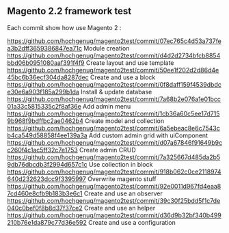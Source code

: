 <h2>Magento 2.2 framework test</h2>

Each commit show how use Magento 2 :

https://github.com/hochgenug/magento2test/commit/07ec765c4d53a737fea3b2dff3659386847ea71c Module creation 
https://github.com/hochgenug/magento2test/commit/d4d2d2734bfcb8854bbd06b0951080aaf391f4f9 Create layout and use template
https://github.com/hochgenug/magento2test/commit/50ee1f202d2d86d4e45bc6b36ecf304da8287dec Create and use a block
https://github.com/hochgenug/magento2test/commit/0f8daff159f4539dbdce30e6a903f185a299b1da Install & update database
https://github.com/hochgenug/magento2test/commit/7a68b2e076a1e01bcc01a33c5815335c2f8af36e Add admin menu
https://github.com/hochgenug/magento2test/commit/1cb36a60c5ee17d7159b968f9bdffbc2ae0462b4 Create model and collection
https://github.com/hochgenug/magento2test/commit/6a5ebeac8e6c7543cb4ca549d58858f4ee139a3a Add custom admin grid with uiComponent
https://github.com/hochgenug/magento2test/commit/d07a67846f91649b9cc260f4c1ac5ff32c7e1753 Create admin CRUD
https://github.com/hochgenug/magento2test/commit/7a325667d485da2b59db76dbcdb3f2994d657c1c Use collection in block
https://github.com/hochgenug/magento2test/commit/918b062c0ce2118974640d232623dcc9f3395997 Overwrite magento stuff
https://github.com/hochgenug/magento2test/commit/92e0011d967fd4eaa87cd460e8cfb9b183b3e6c1 Create and use an observer
https://github.com/hochgenug/magento2test/commit/39c30f25bdd5f1c7de040c0bef0f8b8d37f37ce2 Create and use an helper
https://github.com/hochgenug/magento2test/commit/d36d9b32bf340b499210b76e1da879c77d36e592 Create and use a configuration
